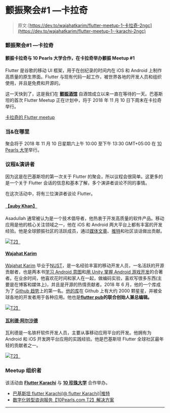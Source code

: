 # 颤振聚会#1 —卡拉奇

> 原文:[https://dev.to/wajahatkarim/flutter-meetup-1-卡拉奇-2ngc](https://dev.to/wajahatkarim/flutter-meetup-1--karachi-2ngc)

### 颤振聚会#1 —卡拉奇

#### 颤振卡拉奇与 10 Pearls 大学合作，在卡拉奇举办颤振 Meetup #1

Flutter 是谷歌的移动 UI 框架，用于在创纪录的时间内在 iOS 和 Android 上制作高质量的原生界面。Flutter 与现有代码一起工作，被世界各地的开发人员和组织使用，并且是免费和开源的。

这一天快到了，这是我们在 [**颤振酒馆**](https://medium.com/flutterpub) 自酒馆成立以来一直在等待的一天。巴基斯坦的首次 Flutter Meetup 正在计划中，将于 2018 年 11 月 10 日下周末在卡拉奇举行。

[卡拉奇的 Flutter meetup](https://www.facebook.com/events/1855515507851567/?ti=as)

### 当&在哪里

聚会将于 2018 年 11 月 10 日星期六上午 10:00 至下午 13:30 GMT+05:00 在 [10 Pearls 大学](https://goo.gl/maps/4kgHBt2sAWv)举行。

### 议程&演讲者

因为这是在巴基斯坦的第一次关于 Flutter 的聚会，所以议程会很简单。这更多的是一个关于 Flutter 会话的信息和基本了解，多个演讲者谈论不同的事情。

在这次活动中，将有三位演讲者谈论 Flutter。

#### [【auby Khan】](https://medium.com/u/2c76e3e80776)

Asadullah 通常被认为是一个技术倡导者，他热衷于开发高质量的软件产品。移动应用是他的核心关注领域之一，他在 iOS 和 Android 两大平台上都有丰富的开发经验。他是全球颤振社区的活跃成员，通过[媒体文章](https://medium.com/@aubykhan)、[推特](https://twitter.com/aubykhan)和社区谈话做出贡献。

[![](../Images/9e7a62e38811a89ac32dd4a899a388f8.png)T2】](https://res.cloudinary.com/practicaldev/image/fetch/s--dwb5Ajza--/c_limit%2Cf_auto%2Cfl_progressive%2Cq_auto%2Cw_880/https://cdn-images-1.medium.com/max/851/0%2A_hXkyeCbCHk16o6o.jpg)

#### [Wajahat Karim](https://medium.com/u/de373fc05086)

[Wajahat Karim](https://wajahatkarim.com) 毕业于[NUST](http://nust.edu.pk)，是一名经验丰富的移动开发人员，一名活跃的开源贡献者，也是两本书[学习 Android 意图](https://www.amazon.com/Learning-Android-Intents-Muhammad-Usama/dp/1783289635)和[用 Unity 掌握 Android 游戏开发](https://www.amazon.com/Mastering-Android-Game-Development-Unity/dp/1783550775/)的合著者。在业余时间，他喜欢花时间和家人在一起，做编码实验，喜欢写很多东西(主要是在博客和媒体上)，并且是开源的热情贡献者。2018 年 6 月，他的一个库成为了 [Github 趋势](https://github.com/trending)上的第一名。[他的库](http://github.com/wajahatkarim3)在 Github 上有大约 2000 颗星星，并被全球各地的开发者用于各种应用。他也是[**flutter pub**](https://medium.com/FlutterPub)**的联合创始人兼总编辑。**

[![](../Images/b97ce3ad5a4c299ab1a2b33c96133f60.png)T2】](https://res.cloudinary.com/practicaldev/image/fetch/s--yUSeyJSO--/c_limit%2Cf_auto%2Cfl_progressive%2Cq_auto%2Cw_880/https://cdn-images-1.medium.com/max/851/0%2AeoSQ8WCOMcpl9h0g.jpg)

#### [瓦利德·阿尔沙德](https://medium.com/u/f953de41d93f)

瓦利德是一名铁杆软件开发人员，主要从事移动应用平台的开发。他拥有为 Android 和 iOS 开发跨平台应用的实践经验。他是巴基斯坦 Flutter 全球社区最年轻的贡献者之一。

[![](../Images/25f271f43e3dea3ba2902ae42a4ff273.png)T2】](https://res.cloudinary.com/practicaldev/image/fetch/s--fxpcg-kY--/c_limit%2Cf_auto%2Cfl_progressive%2Cq_auto%2Cw_880/https://cdn-images-1.medium.com/max/851/0%2AHXbgLG6ON9S0GdoR.jpg)

### Meetup 组织者

该活动由 [**Flutter Karachi**](https://twitter.com/FlutterKarachi) 与 [**10 珍珠大学**](https://10pearls.com) 合作举办。

*   [巴基斯坦 flutter Karachi(@ flutter Karachi)|推特](https://twitter.com/FlutterKarachi)
*   [数字化转型咨询服务【10Pearls.com T2】解决方案](https://10pearls.com/)

* * *